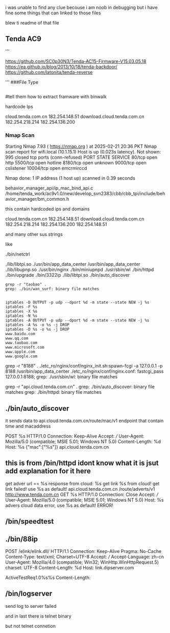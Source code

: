 i was unable to find any clue becouse i am noob in debugging but i have fine some things that can linked to those files 

blew ti readme of that file 


## Tenda AC9


'''

https://github.com/SC0p30N3/Tenda-AC15-Firmware-V15.03.05.18
https://ea.github.io/blog/2013/10/18/tenda-backdoor/
https://github.com/latonita/tenda-reverse

'''
###File Type
```US_AC9V1.0BR_V15.03.05.15_multi_TDE01.bin: u-boot legacy uImage, \002, Linux/ARM, OS Kernel Image (lzma), 7458816 bytes, Thu Oct 29 06:32:19 2020, Load Address: 0X80000000, Entry Point: 0X80008000, Header CRC: 0XE209FAEB, Data CRC: 0X2FDDD71E
```
 #tell them how to extract framware with binwalk 

hardcode Ips

cloud.tenda.com.cn
182.254.148.51
download.cloud.tenda.com.cn
182.254.218.214
182.254.136.200


### Nmap Scan
Starting Nmap 7.93 ( https://nmap.org ) at 2025-02-21 20:36 PKT
Nmap scan report for wifi.local (10.1.15.1)
Host is up (0.023s latency).
Not shown: 995 closed tcp ports (conn-refused)
PORT      STATE SERVICE
80/tcp    open  http
5500/tcp  open  hotline
8180/tcp  open  unknown
9000/tcp  open  cslistener
10004/tcp open  emcrmirccd

Nmap done: 1 IP address (1 host up) scanned in 0.39 seconds




behavior_manager_api/ip_mac_bind_api.c
/home/tenda_work/ac9v1.0/new/develop_svn2383/cbb/cbb_tpi/include/behavior_manager/bm_common.h

this contain hardcoded ips and domains

cloud.tenda.com.cn
182.254.148.51
download.cloud.tenda.com.cn
182.254.218.214
182.254.136.200
182.254.148.51

and many other sus strings 

like 


./bin/netctrl



./lib/libtpi.so
./usr/bin/app_data_center
/usr/bin/app_data_center
./lib/libupnp.so
./usr/bin/nginx
./bin/miniupnpd
./usr/sbin/wl
./bin/httpd
./bin/upgrade
./bin/3322ip
./lib/libtpi.so
./bin/auto_discover

```
grep -r "taobao" .
grep: ./bin/wan_surf: binary file matches


iptables -D OUTPUT -p udp --dport %d -m state --state NEW -j %s
iptables -F %s
iptables -X %s
iptables -N %s
iptables -A OUTPUT -p udp --dport %d -m state --state NEW -j %s
iptables -A %s -o %s -j DROP
iptables -D %s -o %s -j DROP
www.baidu.com
www.qq.com
www.taobao.com
www.microsoft.com
www.apple.com
www.google.com

```


grep -r "8188" .
./etc_ro/nginx/conf/nginx_init.sh:spawn-fcgi -a 127.0.0.1 -p 8188 /usr/bin/app_data_center
./etc_ro/nginx/conf/nginx.conf:			fastcgi_pass 127.0.0.1:8188;
grep: ./usr/sbin/wl: binary file matches



 grep -r "api.cloud.tenda.com.cn" .
grep: ./bin/auto_discover: binary file matches
grep: ./bin/httpd: binary file matches


## ./bin/auto_discover
it sends data to api.cloud.tenda.com.cn/route/mac/v1 endpoint that contain time and macaddress

POST %s HTTP/1.0
Connection: Keep-Alive
Accept: */*
User-Agent: Mozilla/5.0 (compatible; MSIE 5.01; Windows NT 5.0)
Content-Length: %d
Host: %s
{"mac":["%s"]}
api.cloud.tenda.com.cn
 

## this is from /bin/httpd idont know what it is jsut add explanation for it here 
 get adver url == %s
response from cloud: %s
get link %s from cloud!
get link failed! use %s as default!
api.cloud.tenda.com.cn
/route/adverts/v1
http://www.tenda.com.cn
GET %s HTTP/1.0
Connection: Close
Accept: */*
User-Agent: Mozilla/5.0 (compatible; MSIE 5.01; Windows NT 5.0)
Host: %s
advers
cloud data error, use %s as default!
ERROR!

## /bin/speedtest

## ./bin/88ip


POST /elink/elink.dll/ HTTP/1.1
Connection: Keep-Alive
Pragma: No-Cache
Content-Type: text/xml; Charset=UTF-8
Accept: */*
Accept-Language: zh-cn
User-Agent: Mozilla/4.0 (compatible; Win32; WinHttp.WinHttpRequest.5)
charset: UTF-8
Content-Length: %d
Host: link.dipserver.com
<?xml version="1.0"?>
<ELinkPacket><MsgType>ActiveTestReq</MsgType><Version>1.0</Version><UserName>%s</UserName><UserPwd>%s</UserPwd></ELinkPacket>
Content-Length: 
<Result>
</Result>



## /bin/logserver
send log to server failed


and in last there is telnet binary

but not telnet connetion

